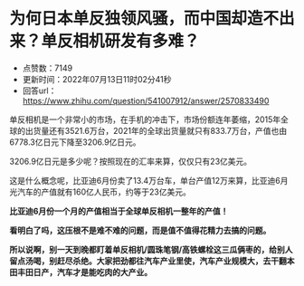 # 为何日本单反独领风骚，而中国却造不出来？单反相机研发有多难？
- 点赞数：7149
- 更新时间：2022年07月13日11时02分41秒
- 回答url：https://www.zhihu.com/question/541007912/answer/2570833490
<body>
 <p data-pid="jE3ysvxX">单反相机是一个非常小的市场，在手机的冲击下，市场份额连年萎缩，2015年全球的出货量还有3521.6万台，2021年的全球出货量就只有833.7万台，产值也由6778.3亿日元下降至3206.9亿日元。</p>
 <p data-pid="vX5hgUgA">3206.9亿日元是多少呢？按照现在的汇率来算，仅仅只有23亿美元。</p>
 <p data-pid="LmNzCCEz">这是什么概念呢，比亚迪6月份卖了13.4万台车，单台产值12万来算，比亚迪6月光汽车的产值就有160亿人民币，约等于23亿美元。</p>
 <p data-pid="lpM9LdlM"><b>比亚迪6月份一个月的产值相当于全球单反相机一整年的产值！</b></p>
 <p data-pid="eRRzV1ra"><b>看明白了吗，这压根不是难不难的问题，而是值不值得花精力去搞的问题。</b></p>
 <p data-pid="5qNSO1tp"><b>所以说啊，别一天到晚都盯着单反相机/圆珠笔钢/高铁螺栓这三瓜俩枣的，给别人留点汤喝，别赶尽杀绝。大家把劲都往汽车产业里使，汽车产业规模大，去干翻本田丰田日产，汽车才是能吃肉的大产业。</b></p>
</body>